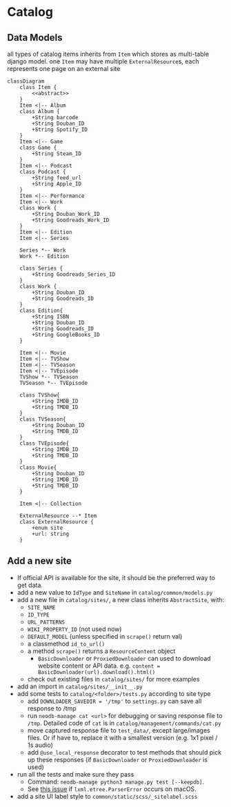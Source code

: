 Catalog
=======

Data Models
-----------
all types of catalog items inherits from `Item` which stores as multi-table django model.
one `Item` may have multiple `ExternalResource`s, each represents one page on an external site

```mermaid
classDiagram
    class Item {
        <<abstract>>
    }
    Item <|-- Album
    class Album {
        +String barcode
        +String Douban_ID
        +String Spotify_ID
    }
    Item <|-- Game
    class Game {
        +String Steam_ID
    }
    Item <|-- Podcast
    class Podcast {
        +String feed_url
        +String Apple_ID
    }
    Item <|-- Performance
    Item <|-- Work
    class Work {
        +String Douban_Work_ID
        +String Goodreads_Work_ID
    }
    Item <|-- Edition
    Item <|-- Series

    Series *-- Work
    Work *-- Edition

    class Series {
        +String Goodreads_Series_ID
    }
    class Work {
        +String Douban_ID
        +String Goodreads_ID
    }
    class Edition{
        +String ISBN
        +String Douban_ID
        +String Goodreads_ID
        +String GoogleBooks_ID
    }

    Item <|-- Movie
    Item <|-- TVShow
    Item <|-- TVSeason
    Item <|-- TVEpisode
    TVShow *-- TVSeason
    TVSeason *-- TVEpisode

    class TVShow{
        +String IMDB_ID
        +String TMDB_ID
    }
    class TVSeason{
        +String Douban_ID
        +String TMDB_ID
    }
    class TVEpisode{
        +String IMDB_ID
        +String TMDB_ID
    }
    class Movie{
        +String Douban_ID
        +String IMDB_ID
        +String TMDB_ID
    }

    Item <|-- Collection

    ExternalResource --* Item
    class ExternalResource {
        +enum site
        +url: string
    }
```

Add a new site
--------------

 - If official API is available for the site, it should be the preferred way to get data.
 - add a new value to `IdType` and `SiteName` in `catalog/common/models.py`
 - add a new file in `catalog/sites/`, a new class inherits `AbstractSite`, with:
    * `SITE_NAME`
    * `ID_TYPE`
    * `URL_PATTERNS`
    * `WIKI_PROPERTY_ID` (not used now)
    * `DEFAULT_MODEL` (unless specified in `scrape()` return val)
    * a classmethod `id_to_url()`
    * a method `scrape()` returns a `ResourceContent` object
        * `BasicDownloader` or `ProxiedDownloader` can used to download website content or API data. e.g. `content = BasicDownloader(url).download().html()`
    * check out existing files in `catalog/sites/` for more examples
 - add an import in `catalog/sites/__init__.py`
 - add some tests to `catalog/<folder>/tests.py` according to site type
    + add `DOWNLOADER_SAVEDIR = '/tmp'` to `settings.py` can save all response to /tmp
    + run `neodb-manage cat <url>` for debugging or saving response file to `/tmp`. Detailed code of `cat` is in `catalog/management/commands/cat.py`
    + move captured response file to `test_data/`, except large/images files. Or if have to, replace it with a smallest version (e.g. 1x1 pixel / 1s audio)
    + add `@use_local_response` decorator to test methods that should pick up these responses (if `BasicDownloader` or `ProxiedDownloader` is used)
 - run all the tests and make sure they pass
    - Command: `neodb-manage python3 manage.py test [--keepdb]`.
    - See [this issue](https://github.com/neodb-social/neodb/issues/5) if `lxml.etree.ParserError` occurs on macOS.
 - add a site UI label style to `common/static/scss/_sitelabel.scss`
